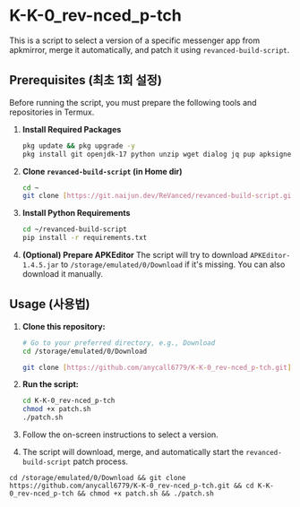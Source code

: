# K-K-0_rev-nced_p-tch

This is a script to select a version of a specific messenger app from apkmirror, merge it automatically, and patch it using `revanced-build-script`.

## Prerequisites (최초 1회 설정)

Before running the script, you must prepare the following tools and repositories in Termux.

1.  **Install Required Packages**
    ```bash
    pkg update && pkg upgrade -y
    pkg install git openjdk-17 python unzip wget dialog jq pup apksigner -y
    ```

2.  **Clone `revanced-build-script` (in Home dir)**
    ```bash
    cd ~
    git clone [https://git.naijun.dev/ReVanced/revanced-build-script.git](https://git.naijun.dev/ReVanced/revanced-build-script.git)
    ```

3.  **Install Python Requirements**
    ```bash
    cd ~/revanced-build-script
    pip install -r requirements.txt
    ```
    
4.  **(Optional) Prepare APKEditor**
    The script will try to download `APKEditor-1.4.5.jar` to `/storage/emulated/0/Download` if it's missing. You can also download it manually.

## Usage (사용법)

1.  **Clone this repository:**
    ```bash
    # Go to your preferred directory, e.g., Download
    cd /storage/emulated/0/Download
    
    git clone [https://github.com/anycall6779/K-K-0_rev-nced_p-tch.git](https://github.com/anycall6779/K-K-0_rev-nced_p-tch.git)
    ```

2.  **Run the script:**
    ```bash
    cd K-K-0_rev-nced_p-tch
    chmod +x patch.sh
    ./patch.sh
    ```
3.  Follow the on-screen instructions to select a version.
4.  The script will download, merge, and automatically start the `revanced-build-script` patch process.

```cd /storage/emulated/0/Download && git clone https://github.com/anycall6779/K-K-0_rev-nced_p-tch.git && cd K-K-0_rev-nced_p-tch && chmod +x patch.sh && ./patch.sh```

